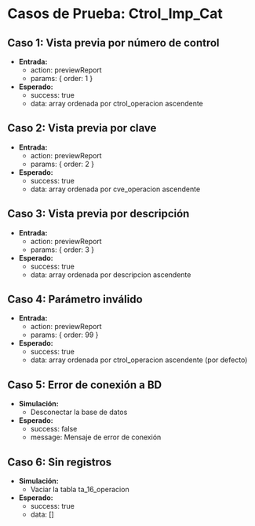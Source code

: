 # Casos de Prueba: Ctrol_Imp_Cat

## Caso 1: Vista previa por número de control
- **Entrada:**
  - action: previewReport
  - params: { order: 1 }
- **Esperado:**
  - success: true
  - data: array ordenada por ctrol_operacion ascendente

## Caso 2: Vista previa por clave
- **Entrada:**
  - action: previewReport
  - params: { order: 2 }
- **Esperado:**
  - success: true
  - data: array ordenada por cve_operacion ascendente

## Caso 3: Vista previa por descripción
- **Entrada:**
  - action: previewReport
  - params: { order: 3 }
- **Esperado:**
  - success: true
  - data: array ordenada por descripcion ascendente

## Caso 4: Parámetro inválido
- **Entrada:**
  - action: previewReport
  - params: { order: 99 }
- **Esperado:**
  - success: true
  - data: array ordenada por ctrol_operacion ascendente (por defecto)

## Caso 5: Error de conexión a BD
- **Simulación:**
  - Desconectar la base de datos
- **Esperado:**
  - success: false
  - message: Mensaje de error de conexión

## Caso 6: Sin registros
- **Simulación:**
  - Vaciar la tabla ta_16_operacion
- **Esperado:**
  - success: true
  - data: []
